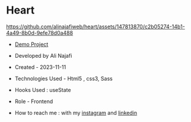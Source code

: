 # Heart


https://github.com/alinajafiweb/heart/assets/147813870/c2b05274-14b1-4a49-8b0d-9efe78d0a488


- [Demo Project](https://alinajafi-developer.github.io/heart/)

- Developed by Ali Najafi

- Created - 2023-11-11

- Technologies Used - Html5 , css3, Sass

- Hooks Used : useState 

- Role - Frontend

- How to reach me : with my [instagram](https://www.instagram.com/alinajafi_developer) and [linkedin](https://www.linkedin.com/in/alinajafi-developer/)
